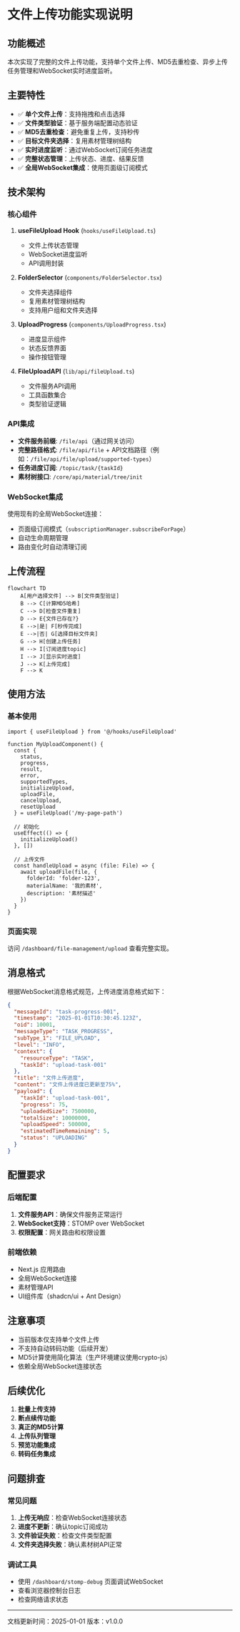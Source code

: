 # 文件上传功能实现说明

## 功能概述

本次实现了完整的文件上传功能，支持单个文件上传、MD5去重检查、异步上传任务管理和WebSocket实时进度监听。

## 主要特性

- ✅ **单个文件上传**：支持拖拽和点击选择
- ✅ **文件类型验证**：基于服务端配置动态验证
- ✅ **MD5去重检查**：避免重复上传，支持秒传
- ✅ **目标文件夹选择**：复用素材管理树结构
- ✅ **实时进度监听**：通过WebSocket订阅任务进度
- ✅ **完整状态管理**：上传状态、进度、结果反馈
- ✅ **全局WebSocket集成**：使用页面级订阅模式

## 技术架构

### 核心组件

1. **useFileUpload Hook** (`hooks/useFileUpload.ts`)
   - 文件上传状态管理
   - WebSocket进度监听
   - API调用封装

2. **FolderSelector** (`components/FolderSelector.tsx`)
   - 文件夹选择组件
   - 复用素材管理树结构
   - 支持用户组和文件夹选择

3. **UploadProgress** (`components/UploadProgress.tsx`)
   - 进度显示组件
   - 状态反馈界面
   - 操作按钮管理

4. **FileUploadAPI** (`lib/api/fileUpload.ts`)
   - 文件服务API调用
   - 工具函数集合
   - 类型验证逻辑

### API集成

- **文件服务前缀**: `/file/api`（通过网关访问）
- **完整路径格式**: `/file/api/file` + API文档路径（例如：`/file/api/file/upload/supported-types`）
- **任务进度订阅**: `/topic/task/{taskId}`
- **素材树接口**: `/core/api/material/tree/init`

### WebSocket集成

使用现有的全局WebSocket连接：
- 页面级订阅模式（`subscriptionManager.subscribeForPage`）
- 自动生命周期管理
- 路由变化时自动清理订阅

## 上传流程

```mermaid
flowchart TD
    A[用户选择文件] --> B[文件类型验证]
    B --> C[计算MD5哈希]
    C --> D[检查文件重复]
    D --> E{文件已存在?}
    E -->|是| F[秒传完成]
    E -->|否| G[选择目标文件夹]
    G --> H[创建上传任务]
    H --> I[订阅进度topic]
    I --> J[显示实时进度]
    J --> K[上传完成]
    F --> K
```

## 使用方法

### 基本使用

```tsx
import { useFileUpload } from '@/hooks/useFileUpload'

function MyUploadComponent() {
  const {
    status,
    progress,
    result,
    error,
    supportedTypes,
    initializeUpload,
    uploadFile,
    cancelUpload,
    resetUpload
  } = useFileUpload('/my-page-path')

  // 初始化
  useEffect(() => {
    initializeUpload()
  }, [])

  // 上传文件
  const handleUpload = async (file: File) => {
    await uploadFile(file, {
      folderId: 'folder-123',
      materialName: '我的素材',
      description: '素材描述'
    })
  }
}
```

### 页面实现

访问 `/dashboard/file-management/upload` 查看完整实现。

## 消息格式

根据WebSocket消息格式规范，上传进度消息格式如下：

```json
{
  "messageId": "task-progress-001",
  "timestamp": "2025-01-01T10:30:45.123Z",
  "oid": 10001,
  "messageType": "TASK_PROGRESS",
  "subType_1": "FILE_UPLOAD",
  "level": "INFO",
  "context": {
    "resourceType": "TASK",
    "taskId": "upload-task-001"
  },
  "title": "文件上传进度",
  "content": "文件上传进度已更新至75%",
  "payload": {
    "taskId": "upload-task-001",
    "progress": 75,
    "uploadedSize": 7500000,
    "totalSize": 10000000,
    "uploadSpeed": 500000,
    "estimatedTimeRemaining": 5,
    "status": "UPLOADING"
  }
}
```

## 配置要求

### 后端配置

1. **文件服务API**：确保文件服务正常运行
2. **WebSocket支持**：STOMP over WebSocket
3. **权限配置**：网关路由和权限设置

### 前端依赖

- Next.js 应用路由
- 全局WebSocket连接
- 素材管理API
- UI组件库（shadcn/ui + Ant Design）

## 注意事项

- 当前版本仅支持单个文件上传
- 不支持自动转码功能（后续开发）
- MD5计算使用简化算法（生产环境建议使用crypto-js）
- 依赖全局WebSocket连接状态

## 后续优化

1. **批量上传支持**
2. **断点续传功能** 
3. **真正的MD5计算**
4. **上传队列管理**
5. **预览功能集成**
6. **转码任务集成**

## 问题排查

### 常见问题

1. **上传无响应**：检查WebSocket连接状态
2. **进度不更新**：确认topic订阅成功
3. **文件验证失败**：检查文件类型配置
4. **文件夹选择失败**：确认素材树API正常

### 调试工具

- 使用 `/dashboard/stomp-debug` 页面调试WebSocket
- 查看浏览器控制台日志
- 检查网络请求状态

---

文档更新时间：2025-01-01
版本：v1.0.0